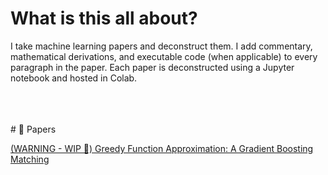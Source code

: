 # What is this all about?

I take machine learning papers and deconstruct them. I add commentary, mathematical derivations, and executable code (when applicable) to every paragraph in the paper. Each paper is deconstructed using a Jupyter notebook and hosted in Colab.

<br />
<br />
<br />
# 📄 Papers


<a href="https://colab.research.google.com/github/mattsgithub/papers-deconstructed/blob/main/greedy_function_approximation_a_gradient_boosting_machine.ipynb
">(WARNING - WIP 👷) Greedy Function Approximation: A Gradient Boosting Matching </a>
